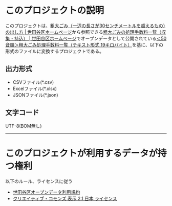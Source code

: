 # このプロジェクトの説明

このプロジェクトは、[粗大ごみ（一辺の長さが30センチメートルを超えるもの）の出し方 | 世田谷区ホームページ](https://www.city.setagaya.lg.jp/mokuji/kurashi/004/001/004/d00022580.html)から参照できる[粗大ごみの処理手数料一覧（収集・持込） | 世田谷区ホームページ](https://www.city.setagaya.lg.jp/mokuji/kurashi/004/001/004/d00022581.html)でオープンデータとして公開されている[＜50音順＞粗大ごみ処理手数料一覧（テキスト形式 19キロバイト）](https://www.city.setagaya.lg.jp/mokuji/kurashi/004/001/004/d00022581_d/fil/50onnjun.txt)を基に、以下の形式のファイルに変換するプロジェクトである。

## 出力形式

* CSVファイル(*.csv)
* Excelファイル(*.xlsx)
* JSONファイル(*.json)

## 文字コード

UTF-8(BOM無し)

---

# このプロジェクトが利用するデータが持つ権利

以下のルール、ライセンスに従う
* [世田谷区オープンデータ利用規約](https://www.city.setagaya.lg.jp/mokuji/kusei/010/005/d00136347.html)
* [クリエイティブ・コモンズ 表示 2.1 日本 ライセンス](http://creativecommons.org/licenses/by/2.1/jp/)
